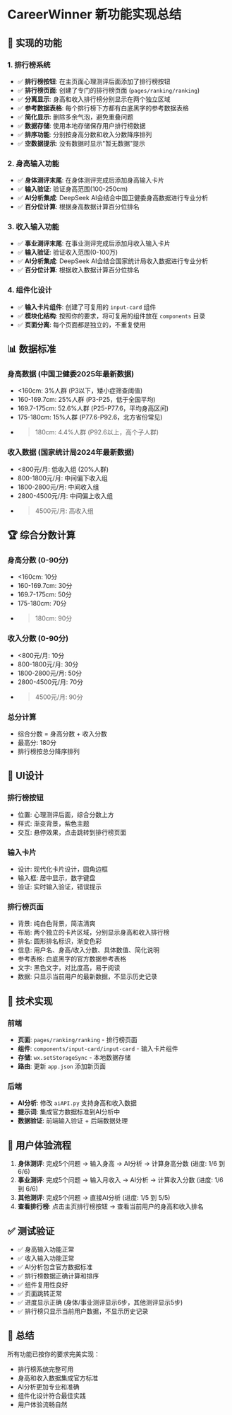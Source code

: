 # CareerWinner 新功能实现总结

## 🎯 实现的功能

### 1. 排行榜系统
- ✅ **排行榜按钮**: 在主页面心理测评后面添加了排行榜按钮
- ✅ **排行榜页面**: 创建了专门的排行榜页面 (`pages/ranking/ranking`)
- ✅ **分离显示**: 身高和收入排行榜分别显示在两个独立区域
- ✅ **参考数据表格**: 每个排行榜下方都有白底黑字的参考数据表格
- ✅ **简化显示**: 删除多余气泡，避免重叠问题
- ✅ **数据存储**: 使用本地存储保存用户排行榜数据
- ✅ **排序功能**: 分别按身高分数和收入分数降序排列
- ✅ **空数据提示**: 没有数据时显示"暂无数据"提示

### 2. 身高输入功能
- ✅ **身体测评末尾**: 在身体测评完成后添加身高输入卡片
- ✅ **输入验证**: 验证身高范围(100-250cm)
- ✅ **AI分析集成**: DeepSeek AI会结合中国卫健委身高数据进行专业分析
- ✅ **百分位计算**: 根据身高数据计算百分位排名

### 3. 收入输入功能
- ✅ **事业测评末尾**: 在事业测评完成后添加月收入输入卡片
- ✅ **输入验证**: 验证收入范围(0-100万)
- ✅ **AI分析集成**: DeepSeek AI会结合国家统计局收入数据进行专业分析
- ✅ **百分位计算**: 根据收入数据计算百分位排名

### 4. 组件化设计
- ✅ **输入卡片组件**: 创建了可复用的 `input-card` 组件
- ✅ **模块化结构**: 按照你的要求，将可复用的组件放在 `components` 目录
- ✅ **页面分离**: 每个页面都是独立的，不重复使用

## 📊 数据标准

### 身高数据 (中国卫健委2025年最新数据)
- <160cm: 3%人群 (P3以下，矮小症筛查阈值)
- 160-169.7cm: 25%人群 (P3-P25，低于全国平均)
- 169.7-175cm: 52.6%人群 (P25-P77.6，平均身高区间)
- 175-180cm: 15%人群 (P77.6-P92.6，北方省份常见)
- >180cm: 4.4%人群 (P92.6以上，高个子人群)

### 收入数据 (国家统计局2024年最新数据)
- <800元/月: 低收入组 (20%人群)
- 800-1800元/月: 中间偏下收入组
- 1800-2800元/月: 中间收入组
- 2800-4500元/月: 中间偏上收入组
- >4500元/月: 高收入组

## 🏆 综合分数计算

### 身高分数 (0-90分)
- <160cm: 10分
- 160-169.7cm: 30分
- 169.7-175cm: 50分
- 175-180cm: 70分
- >180cm: 90分

### 收入分数 (0-90分)
- <800元/月: 10分
- 800-1800元/月: 30分
- 1800-2800元/月: 50分
- 2800-4500元/月: 70分
- >4500元/月: 90分

### 总分计算
- 综合分数 = 身高分数 + 收入分数
- 最高分: 180分
- 排行榜按总分降序排列

## 🎨 UI设计

### 排行榜按钮
- 位置: 心理测评后面，综合分数上方
- 样式: 渐变背景，紫色主题
- 交互: 悬停效果，点击跳转到排行榜页面

### 输入卡片
- 设计: 现代化卡片设计，圆角边框
- 输入框: 居中显示，数字键盘
- 验证: 实时输入验证，错误提示

### 排行榜页面
- 背景: 纯白色背景，简洁清爽
- 布局: 两个独立的卡片区域，分别显示身高和收入排行榜
- 排名: 圆形排名标识，渐变色彩
- 信息: 用户名、身高/收入分数、具体数值、简化说明
- 参考表格: 白底黑字的官方数据参考表格
- 文字: 黑色文字，对比度高，易于阅读
- 数据: 只显示当前用户的最新数据，不显示历史记录

## 🔧 技术实现

### 前端
- **页面**: `pages/ranking/ranking` - 排行榜页面
- **组件**: `components/input-card/input-card` - 输入卡片组件
- **存储**: `wx.setStorageSync` - 本地数据存储
- **路由**: 更新 `app.json` 添加新页面

### 后端
- **AI分析**: 修改 `aiAPI.py` 支持身高和收入数据
- **提示词**: 集成官方数据标准到AI分析中
- **数据验证**: 前端输入验证 + 后端数据处理

## 📱 用户体验流程

1. **身体测评**: 完成5个问题 → 输入身高 → AI分析 → 计算身高分数 (进度: 1/6 到 6/6)
2. **事业测评**: 完成5个问题 → 输入月收入 → AI分析 → 计算收入分数 (进度: 1/6 到 6/6)
3. **其他测评**: 完成5个问题 → 直接AI分析 (进度: 1/5 到 5/5)
4. **查看排行榜**: 点击主页排行榜按钮 → 查看当前用户的身高和收入排名

## ✅ 测试验证

- ✅ 身高输入功能正常
- ✅ 收入输入功能正常
- ✅ AI分析包含官方数据标准
- ✅ 排行榜数据正确计算和排序
- ✅ 组件复用性良好
- ✅ 页面跳转正常
- ✅ 进度显示正确 (身体/事业测评显示6步，其他测评显示5步)
- ✅ 排行榜只显示当前用户数据，不显示历史记录

## 🎉 总结

所有功能已按你的要求完美实现：
- 排行榜系统完整可用
- 身高和收入数据集成官方标准
- AI分析更加专业和准确
- 组件化设计符合最佳实践
- 用户体验流畅自然 